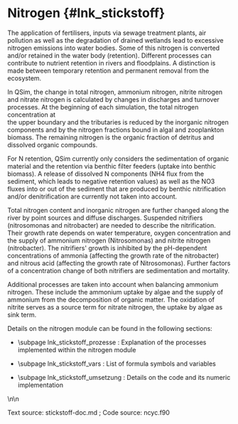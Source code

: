 Nitrogen {#lnk_stickstoff}
=======================

The application of fertilisers, inputs via sewage treatment plants, air 
pollution as well as the degradation of drained wetlands lead to excessive 
nitrogen emissions into water bodies. Some of this nitrogen is converted 
and/or retained in the water body (retention). Different processes 
can contribute to nutrient retention in rivers and floodplains. A distinction 
is made between temporary retention and permanent removal from the ecosystem. 

In QSim, the change in total nitrogen, ammonium nitrogen, nitrite nitrogen and 
nitrate nitrogen is calculated by changes in discharges and turnover processes. 
At the beginning of each simulation, the total nitrogen concentration at  
the upper boundary and the tributaries is reduced by the inorganic nitrogen
components and by the nitrogen fractions bound in algal and zooplankton biomass. 
The remaining nitrogen is the organic fraction of detritus and dissolved organic
compounds.

For N retention, QSim currently only considers the sedimentation of organic 
material and the retention via benthic filter feeders (uptake into benthic 
biomass).
A release of dissolved N components (NH4 flux from the sediment, which leads to
negative retention values) as well as the NO3 fluxes into or out of the sediment
that are produced by benthic nitrification and/or denitrification are currently 
not taken into account. 

Total nitrogen content and inorganic nitrogen are further changed along the 
river by point sources and diffuse discharges.
Suspended nitrifiers (nitrosomonas and nitrobacter) are needed to describe the
nitrification. Their growth rate depends on water temperature, 
oxygen concentration and the supply of ammonium nitrogen (Nitrosomonas) and
nitrite nitrogen (nitrobacter). The nitrifiers' growth is inhibited by the
pH-dependent concentrations of ammonia (affecting the growth rate of the
nitrobacter) and nitrous acid (affecting the growth rate of Nitrosomonas). 
Further factors of a concentration change of both nitrifiers are sedimentation 
and mortality.


Additional processes are taken into account when balancing ammonium nitrogen. 
These include the ammonium uptake by algae and the supply of ammonium
from the decomposition of organic matter.
The oxidation of nitrite serves as a source term for nitrate nitrogen, the 
uptake by algae as sink term.

Details on the nitrogen module can be found in the following sections:

- \subpage lnk_stickstoff_prozesse : Explanation of the processes implemented 
   within the nitrogen module

- \subpage lnk_stickstoff_vars : List of formula symbols and variables 

- \subpage lnk_stickstoff_umsetzung : Details on the code and its numeric 
   implementation 

\n\n

Text source: stickstoff-doc.md ; Code source: ncyc.f90
